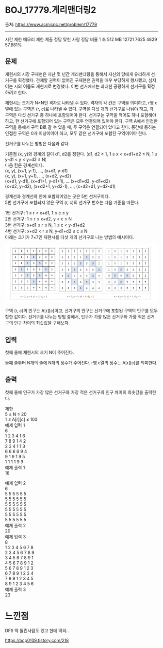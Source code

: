 # BOJ_17779.게리맨더링2

출처: https://www.acmicpc.net/problem/17779

---
시간 제한	메모리 제한	제출	정답	맞힌 사람	정답 비율
1 초	512 MB	12721	7625	4829	57.881%

## 문제

재현시의 시장 구재현은 지난 몇 년간 게리맨더링을 통해서 자신의 당에게 유리하게 선거구를 획정했다. 견제할 권력이 없어진 구재현은 권력을 매우 부당하게 행사했고, 심지어는 시의 이름도 재현시로 변경했다. 이번 선거에서는 최대한 공평하게 선거구를 획정하려고 한다.

재현시는 크기가 N×N인 격자로 나타낼 수 있다. 격자의 각 칸은 구역을 의미하고, r행 c열에 있는 구역은 (r, c)로 나타낼 수 있다. 구역을 다섯 개의 선거구로 나눠야 하고, 각 구역은 다섯 선거구 중 하나에 포함되어야 한다. 선거구는 구역을 적어도 하나 포함해야 하고, 한 선거구에 포함되어 있는 구역은 모두 연결되어 있어야 한다. 구역 A에서 인접한 구역을 통해서 구역 B로 갈 수 있을 때, 두 구역은 연결되어 있다고 한다. 중간에 통하는 인접한 구역은 0개 이상이어야 하고, 모두 같은 선거구에 포함된 구역이어야 한다.

선거구를 나누는 방법은 다음과 같다.  

기준점 (x, y)와 경계의 길이 d1, d2를 정한다. (d1, d2 ≥ 1, 1 ≤ x < x+d1+d2 ≤ N, 1 ≤ y-d1 < y < y+d2 ≤ N)  
다음 칸은 경계선이다.  
(x, y), (x+1, y-1), ..., (x+d1, y-d1)  
(x, y), (x+1, y+1), ..., (x+d2, y+d2)  
(x+d1, y-d1), (x+d1+1, y-d1+1), ... (x+d1+d2, y-d1+d2)  
(x+d2, y+d2), (x+d2+1, y+d2-1), ..., (x+d2+d1, y+d2-d1)  


경계선과 경계선의 안에 포함되어있는 곳은 5번 선거구이다.  
5번 선거구에 포함되지 않은 구역 (r, c)의 선거구 번호는 다음 기준을 따른다.  


1번 선거구: 1 ≤ r < x+d1, 1 ≤ c ≤ y  
2번 선거구: 1 ≤ r ≤ x+d2, y < c ≤ N  
3번 선거구: x+d1 ≤ r ≤ N, 1 ≤ c < y-d1+d2  
4번 선거구: x+d2 < r ≤ N, y-d1+d2 ≤ c ≤ N  
아래는 크기가 7×7인 재현시를 다섯 개의 선거구로 나눈 방법의 예시이다.

		
![alt text](image.png)



구역 (r, c)의 인구는 A[r][c]이고, 선거구의 인구는 선거구에 포함된 구역의 인구를 모두 합한 값이다. 선거구를 나누는 방법 중에서, 인구가 가장 많은 선거구와 가장 적은 선거구의 인구 차이의 최솟값을 구해보자.

## 입력
첫째 줄에 재현시의 크기 N이 주어진다.

둘째 줄부터 N개의 줄에 N개의 정수가 주어진다. r행 c열의 정수는 A[r][c]를 의미한다.

## 출력
첫째 줄에 인구가 가장 많은 선거구와 가장 적은 선거구의 인구 차이의 최솟값을 출력한다.

제한  
5 ≤ N ≤ 20  
1 ≤ A[r][c] ≤ 100  
예제 입력 1   
6  
1 2 3 4 1 6  
7 8 9 1 4 2  
2 3 4 1 1 3  
6 6 6 6 9 4  
9 1 9 1 9 5  
1 1 1 1 9 9  
예제 출력 1   
18  


예제 입력 2   
6  
5 5 5 5 5 5  
5 5 5 5 5 5  
5 5 5 5 5 5  
5 5 5 5 5 5  
5 5 5 5 5 5  
5 5 5 5 5 5  
예제 출력 2   
20   
예제 입력 3   
8   
1 2 3 4 5 6 7 8   
2 3 4 5 6 7 8 9   
3 4 5 6 7 8 9 1   
4 5 6 7 8 9 1 2    
5 6 7 8 9 1 2 3   
6 7 8 9 1 2 3 4  
7 8 9 1 2 3 4 5   
8 9 1 2 3 4 5 6  
예제 출력 3   
23  

# 느낀점
DFS 막 돌린사람도 있고 한데
딱히..


https://bcp0109.tistory.com/218